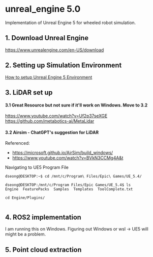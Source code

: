 # unreal_engine 5.0
Implementation of Unreal Engine 5 for wheeled robot simulation.

## 1. Download Unreal Engine
https://www.unrealengine.com/en-US/download

## 2. Setting up Simulation Environment
[How to setup Unreal Engine 5 Environment](UE5_setup.md)

## 3. LiDAR set up
#### 3.1 Great Resource but not sure if it'll work on Windows. Move to 3.2
https://www.youtube.com/watch?v=Uf2p37seXGE
https://github.com/metabotics-ai/MetaLidar
#### 3.2 Airsim - ChatGPT's suggestion for LiDAR
Referenced: 
- https://microsoft.github.io/AirSim/build_windows/
- https://www.youtube.com/watch?v=BVkN3CCMg4A&t

Navigating to UE5 Program File
```
dseong@DESKTOP:~$ cd /mnt/c/Program\ Files/Epic\ Games/UE_5.4/

dseong@DESKTOP:/mnt/c/Program Files/Epic Games/UE_5.4$ ls
Engine  FeaturePacks  Samples  Templates  ToolComplete.txt

cd Engine/Plugins/


```

## 4. ROS2 implementation
I am running this on Windows. Figuring out Windows or wsl -> UE5 will might be a problem.


## 5. Point cloud extraction